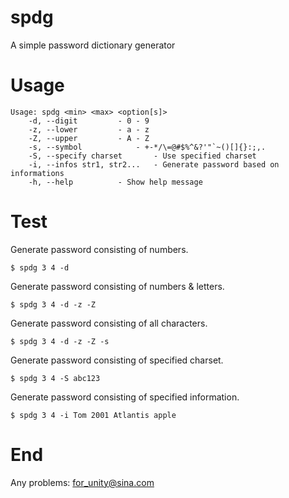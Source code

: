 # spdg
A simple password dictionary generator

# Usage

```
Usage: spdg <min> <max> <option[s]>
	-d, --digit			- 0 - 9
	-z, --lower			- a - z
	-Z, --upper			- A - Z
	-s, --symbol			- +-*/\=@#$%^&?'"`~()[]{}:;,.
	-S, --specify charset		- Use specified charset
	-i, --infos str1, str2...	- Generate password based on informations
	-h, --help			- Show help message
```

# Test

Generate password consisting of numbers.

```
$ spdg 3 4 -d
```

Generate password consisting of numbers & letters.

```
$ spdg 3 4 -d -z -Z
```

Generate password consisting of all characters.

```
$ spdg 3 4 -d -z -Z -s
```

Generate password consisting of specified charset.

```
$ spdg 3 4 -S abc123
```

Generate password consisting of specified information.

```
$ spdg 3 4 -i Tom 2001 Atlantis apple
```

# End

Any problems: for_unity@sina.com